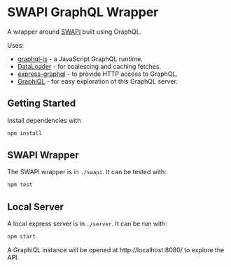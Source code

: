 SWAPI GraphQL Wrapper
=====================

A wrapper around [SWAPI](http://swapi.co) built using GraphQL.

Uses:

* [graphql-js](https://github.com/graphql/graphql-js) - a JavaScript GraphQL runtime.
* [DataLoader](https://github.com/facebook/dataloader) - for coalescing and caching fetches.
* [express-graphql](https://github.com/graphql/express-graphql) - to provide HTTP access to GraphQL.
* [GraphiQL](https://github.com/graphql/graphiql) - for easy exploration of this GraphQL server.

## Getting Started

Install dependencies with

```sh
npm install
```

## SWAPI Wrapper

The SWAPI wrapper is in `./swapi`. It can be tested with:

```sh
npm test
```

## Local Server

A local express server is in `./server`. It can be run with:

```sh
npm start
```

A GraphiQL instance will be opened at http://localhost:8080/ to
explore the API.
